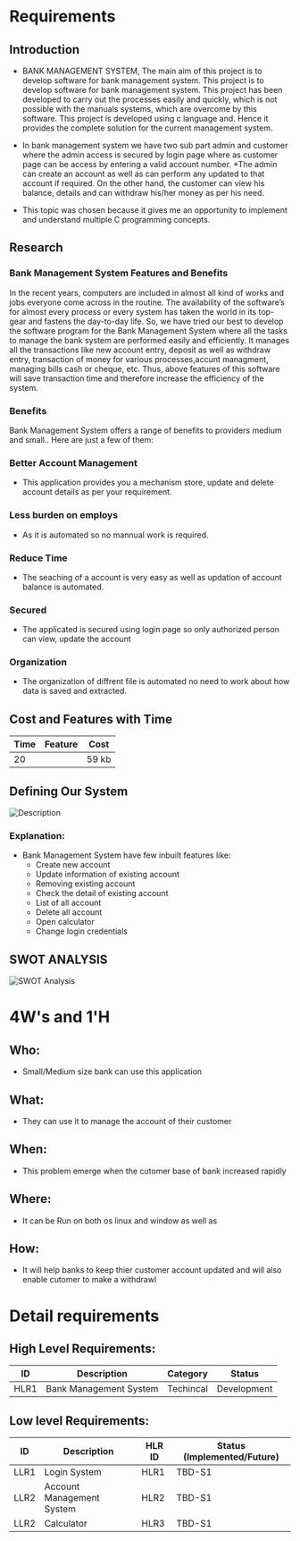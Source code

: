 # Requirements
## Introduction
* BANK MANAGEMENT SYSTEM, The main aim of this project is to develop software for bank management system. This project is to develop software for bank management system. This project has been developed to carry out the processes easily and quickly, which is not possible with the manuals systems, which are overcome by this software. This project is developed using c language and. Hence it provides the complete solution for the current management system.

* In bank management system we have two sub part admin and customer where the admin access is secured by login page where as customer page can be access by entering a valid account number.
*The admin can create an account as well as can perform any updated to that account if required. On the other hand, the customer can view his balance, details and can withdraw his/her money as per his need.

* This topic was chosen because it gives me an opportunity to implement and understand multiple C programming concepts.

## Research
### Bank Management System Features and Benefits
In the recent years, computers are included in almost all kind of works and jobs everyone come across in the routine. The availability of the software’s for almost every process or every system has taken the world in its top-gear and fastens the day-to-day life. So, we have tried our best to develop the software program for the Bank Management System where all the tasks to manage the bank system are performed easily and efficiently. It manages all the transactions like new account entry, deposit as well as withdraw entry, transaction of money for various processes,accunt managment, managing bills cash or cheque, etc. Thus, above features of this software will save transaction time and therefore increase the efficiency of the system.

### Benefits
Bank Management System offers a range of benefits to providers medium and small.. Here are just a few of them:

### Better Account Management
* This application provides you a mechanism store, update and delete account details as per your requirement.

### Less burden on employs 
* As it is automated so no mannual work is required.

### Reduce Time
* The seaching of a account is very easy as well as updation of account balance is automated.

### Secured
* The applicated is secured using login page so only authorized person can view, update the account

### Organization
* The organization of diffrent file is automated no need to work about how data is saved and extracted.

## Cost and Features with Time 
| Time | Feature | Cost |
| ----- | ----- | ----- |
| 20   |        | 59 kb |

## Defining Our System
![Description](https://github.com/Aranshu/Project/blob/master/6_ImagesAndVideos/Flow%20Char.png)
### Explanation:
* Bank Management System  have few inbuilt features like:
    * Create new account
    * Update information of existing account
    * Removing existing account
    * Check the detail of existing account
    * List of all account
    * Delete all account
    * Open calculator
    * Change login credentials

## SWOT ANALYSIS
![SWOT Analysis](https://github.com/Aranshu/Project/blob/master/6_ImagesAndVideos/SWOT.PNG?raw=true)

# 4W&#39;s and 1&#39;H

## Who:
* Small/Medium size bank can use this application

## What:
* They can use it to manage the account of their customer

## When:
* This problem emerge when the cutomer base of bank increased rapidly

## Where:
* It can be Run on both os linux and window as well as 

## How:
* It will help banks to keep thier customer account updated and will also enable cutomer to make a withdrawl

# Detail requirements
## High Level Requirements: 
| ID | Description | Category | Status | 
| ----- | ----- | ------- | ---------|
| HLR1 | Bank Management System | Techincal | Development  | 

##  Low level Requirements:
 
| ID | Description | HLR ID | Status (Implemented/Future) |
| ------ | --------- | ------ | ----- |
| LLR1 | Login System | HLR1 | TBD-S1 |
| LLR2 | Account Management System | HLR2 | TBD-S1 |
| LLR2 | Calculator | HLR3 | TBD-S1 |



